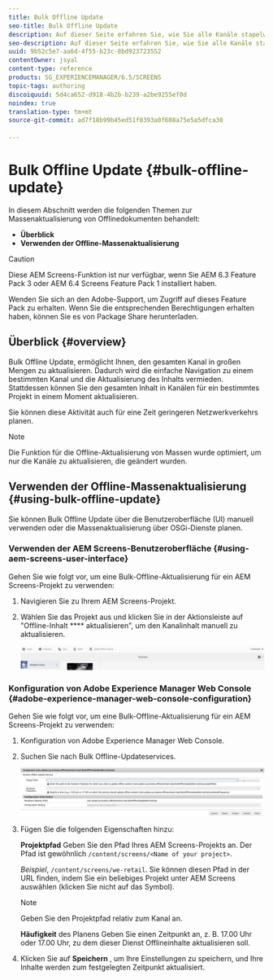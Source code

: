 ```yaml
---
title: Bulk Offline Update
seo-title: Bulk Offline Update
description: Auf dieser Seite erfahren Sie, wie Sie alle Kanäle stapelweise aktualisieren können.
seo-description: Auf dieser Seite erfahren Sie, wie Sie alle Kanäle stapelweise aktualisieren können.
uuid: 9b52c5e7-aa6d-4f55-b23c-8bd923723552
contentOwner: jsyal
content-type: reference
products: SG_EXPERIENCEMANAGER/6.5/SCREENS
topic-tags: authoring
discoiquuid: 5d4ca652-d918-4b2b-b239-a2be9255ef0d
noindex: true
translation-type: tm+mt
source-git-commit: ad7f18b99b45ed51f0393a0f608a75e5a5dfca30

---
```



# Bulk Offline Update {#bulk-offline-update}

In diesem Abschnitt werden die folgenden Themen zur Massenaktualisierung von Offlinedokumenten behandelt:

* **Überblick**
* **Verwenden der Offline-Massenaktualisierung**

>[!CAUTION]
>
>Diese AEM Screens-Funktion ist nur verfügbar, wenn Sie AEM 6.3 Feature Pack 3 oder AEM 6.4 Screens Feature Pack 1 installiert haben.
>
>Wenden Sie sich an den Adobe-Support, um Zugriff auf dieses Feature Pack zu erhalten. Wenn Sie die entsprechenden Berechtigungen erhalten haben, können Sie es von Package Share herunterladen.

## Überblick {#overview}

Bulk Offline Update, ermöglicht Ihnen, den gesamten Kanal in großen Mengen zu aktualisieren. Dadurch wird die einfache Navigation zu einem bestimmten Kanal und die Aktualisierung des Inhalts vermieden. Stattdessen können Sie den gesamten Inhalt in Kanälen für ein bestimmtes Projekt in einem Moment aktualisieren.

Sie können diese Aktivität auch für eine Zeit geringeren Netzwerkverkehrs planen.

>[!NOTE]
>
>Die Funktion für die Offline-Aktualisierung von Massen wurde optimiert, um nur die Kanäle zu aktualisieren, die geändert wurden.

## Verwenden der Offline-Massenaktualisierung {#using-bulk-offline-update}

Sie können Bulk Offline Update über die Benutzeroberfläche (UI) manuell verwenden oder die Massenaktualisierung über OSGi-Dienste planen.

### Verwenden der AEM Screens-Benutzeroberfläche {#using-aem-screens-user-interface}

Gehen Sie wie folgt vor, um eine Bulk-Offline-Aktualisierung für ein AEM Screens-Projekt zu verwenden:

1. Navigieren Sie zu Ihrem AEM Screens-Projekt.
1. Wählen Sie das Projekt aus und klicken Sie in der Aktionsleiste auf "Offline-Inhalt **** aktualisieren", um den Kanalinhalt manuell zu aktualisieren.

   ![screen_shot_2018-04-24at12256pm](assets/screen_shot_2018-04-24at122256pm.png)

### Konfiguration von Adobe Experience Manager Web Console {#adobe-experience-manager-web-console-configuration}

Gehen Sie wie folgt vor, um eine Bulk-Offline-Aktualisierung für ein AEM Screens-Projekt zu verwenden:

1. Konfiguration von Adobe Experience Manager Web Console.
1. Suchen Sie nach Bulk Offline-Updateservices.

   ![screen_shot_2018-04-24at121428pm](assets/screen_shot_2018-04-24at121428pm.png)

1. Fügen Sie die folgenden Eigenschaften hinzu:

   **Projektpfad** Geben Sie den Pfad Ihres AEM Screens-Projekts an. Der Pfad ist gewöhnlich `/content/screens/<Name of your project>`.

   *Beispiel*, `/content/screens/we-retail`. Sie können diesen Pfad in der URL finden, indem Sie ein beliebiges Projekt unter AEM Screens auswählen (klicken Sie nicht auf das Symbol).

   >[!NOTE]
   >
   >Geben Sie den Projektpfad relativ zum Kanal an.

   **Häufigkeit** des Planens Geben Sie einen Zeitpunkt an, z. B. 17.00 Uhr oder 17.00 Uhr, zu dem dieser Dienst Offlineinhalte aktualisieren soll.

1. Klicken Sie auf **Speichern** , um Ihre Einstellungen zu speichern, und Ihre Inhalte werden zum festgelegten Zeitpunkt aktualisiert.

